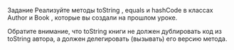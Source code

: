 Задание
Реализуйте методы 
toString
, 
equals
 и 
hashCode
 в классах 
Author
 и 
Book
, которые вы создали на прошлом уроке.

Обратите внимание, что 
toString
 книги не должен дублировать код из 
toString
 автора, а должен делегировать (вызывать) его версию метода.
